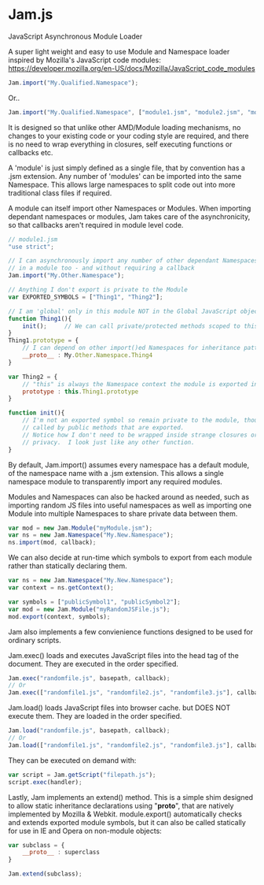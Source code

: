Jam.js
========
JavaScript Asynchronous Module Loader

A super light weight and easy to use Module and Namespace loader inspired by Mozilla's JavaScript code modules: https://developer.mozilla.org/en-US/docs/Mozilla/JavaScript_code_modules

```javascript
Jam.import("My.Qualified.Namespace");
```
Or..
```javascript
Jam.import("My.Qualified.Namespace", ["module1.jsm", "module2.jsm", "module3.jsm"], callback);
```
It is designed so that unlike other AMD/Module loading mechanisms, no changes to your existing code or your coding style are required, and there is no need to wrap everything in closures, self executing functions or callbacks etc.

A 'module' is just simply defined as a single file, that by convention has a .jsm extension. Any number of 'modules' can be imported into the same Namespace.  This allows large namespaces to split code out into more traditional class files if required.

A module can itself import other Namespaces or Modules. When importing dependant namespaces or modules, Jam takes care of the asynchronicity, so that callbacks aren't required in module level code.

```javascript
// module1.jsm
"use strict";

// I can asynchronously import any number of other dependant Namespaces or Modules
// in a module too - and without requiring a callback
Jam.import("My.Other.Namespace");

// Anything I don't export is private to the Module
var EXPORTED_SYMBOLS = ["Thing1", "Thing2"];

// I am 'global' only in this module NOT in the Global JavaScript object
function Thing1(){
	init();		// We can call private/protected methods scoped to this module
}
Thing1.prototype = {
	// I can depend on other import()ed Namespaces for inheritance patterns
	__proto__ : My.Other.Namespace.Thing4			
}

var Thing2 = {
	// "this" is always the Namespace context the module is exported into
	prototype : this.Thing1.prototype
}

function init(){
	// I'm not an exported symbol so remain private to the module, though I can be
	// called by public methods that are exported.
	// Notice how I don't need to be wrapped inside strange closures or anonymous functions to achieve my
	// privacy.  I look just like any other function.
}
```
By default, Jam.import() assumes every namespace has a default module, of the namespace name with a .jsm extension. This allows a single namespace module to transparently import any required modules.

Modules and Namespaces can also be hacked around as needed, such as importing random JS files into useful namespaces as well as importing one Module into multiple Namespaces to share private data between them.

```javascript
var mod = new Jam.Module("myModule.jsm");
var ns = new Jam.Namespace("My.New.Namespace");
ns.import(mod, callback);
```

We can also decide at run-time which symbols to export from each module rather than statically declaring them.
```javascript
var ns = new Jam.Namespace("My.New.Namespace");
var context = ns.getContext();

var symbols = ["publicSymbol1", "publicSymbol2"];
var mod = new Jam.Module("myRandomJSFile.js");
mod.export(context, symbols);
```

Jam also implements a few convienience functions designed to be used for ordinary scripts.

Jam.exec() loads and executes JavaScript files into the head tag of the document. They are executed in the order specified.
```javascript
Jam.exec("randomfile.js", basepath, callback);
// Or
Jam.exec(["randomfile1.js", "randomfile2.js", "randomfile3.js"], callback);
```

Jam.load() loads JavaScript files into browser cache. but DOES NOT execute them. They are loaded in the order specified.
```javascript
Jam.load("randomfile.js", basepath, callback);
// Or
Jam.load(["randomfile1.js", "randomfile2.js", "randomfile3.js"], callback);
```

They can be executed on demand with:
```javascript
var script = Jam.getScript("filepath.js");
script.exec(handler);
```

Lastly, Jam implements an extend() method.  This is a simple shim designed to allow static inheritance declarations using "__proto__", that are natively implemented by Mozilla & Webkit. module.export() automatically checks and extends exported module symbols, but it can also be called statically for use in IE and Opera on non-module objects:
```javascript
var subclass = {
	__proto__ : superclass
}

Jam.extend(subclass);
```